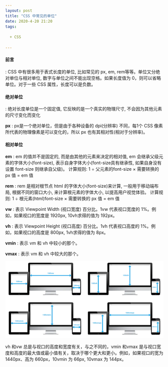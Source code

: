 ```yaml
---
layout: post
title: "CSS 中常见的单位"
date: 2020-4-20 21:20
tags: 

  + CSS

---
```

#### 前言
: CSS 中有很多用于表式长度的单位, 比如常见的 px, em, rem等等。单位又分绝对单位与相对单位, 数字与单位之间不能出现空格。如果长度值为 0，则可以省略单位。对于一些 CSS 属性，长度可以是负数。

#### 绝对单位
: 绝对长度单位是一个固定值, 它反映的是一个真实的物理尺寸, 不会因为其他元素的尺寸变化而变化

**px**
: px是一个绝对单位，但是由于各种设备的 dpi(分辨率) 不同，每1个 CSS 像素所代表的物理像素是可以变化的，所以 px 也有其相对性(相对于分辨率)。

#### 相对单位

**em**
: em 的值并不是固定的, 而是由其他的元素来决定的相对值, em 会继承父级元素的字体大小(font-size), 表示自身字体大小(font-size具有继承性, 如果自身没有设置 font-size 则继承自父级)。
计算规则: 1 ÷ 父元素的font-size × 需要转换的 px 值 = em 值

**rem**
: rem 是相对根节点 html 的字体大小(font-size)来计算, 一般用于移动端布局, 根据不同的窗口大小, 来计算根元素的字体大小, 以提高用户视觉体验。
计算规则: 1 ÷ 根元素(html)font-size × 需要转换的 px 值 = em 值

**vw**
: 表示 Viewpoint Width (视口宽度) 百分比。1vw 代表视口宽度的 1%。例如，如果视口的宽度是 1920px, 10vh求得的值为 192px。

**vh**
: 表示 Viewpoint Height (视口高度) 百分比。1vh 代表视口高度的 1%。例如，如果视口的高度是 800px, 1vh求得的值为 8px。 

**vmin**
: 表示 vm 和 vh 中较小的那个。

**vmax**
: 表示 vm 和 vh 中较大的那个。

![vw-vh](/assets/blogImg/vw-vh.png)

vh 和vw 总是与视口的高度和宽度有关，与之不同的，vmin 和vmax 是与视口宽度和高度的最大值或最小值有关，取决于哪个更大和更小。例如，如果视口的宽为 1440px、高为 660px，10vmin 为 66px, 10vmax 为 144px。
